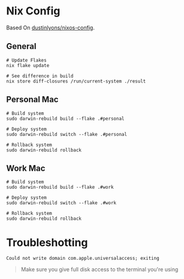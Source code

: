 # Nix Config
Based On [dustinlyons/nixos-config](https://github.com/dustinlyons/nixos-config).

## General
```shell
# Update Flakes
nix flake update

# See difference in build
nix store diff-closures /run/current-system ./result
```

## Personal Mac
```shell
# Build system
sudo darwin-rebuild build --flake .#personal

# Deploy system
sudo darwin-rebuild switch --flake .#personal

# Rollback system
sudo darwin-rebuild rollback
```

## Work Mac
```shell
# Build system
sudo darwin-rebuild build --flake .#work

# Deploy system
sudo darwin-rebuild switch --flake .#work

# Rollback system
sudo darwin-rebuild rollback
```

# Troubleshotting

`Could not write domain com.apple.universalaccess; exiting`
> Make sure you give full disk access to the terminal you're using